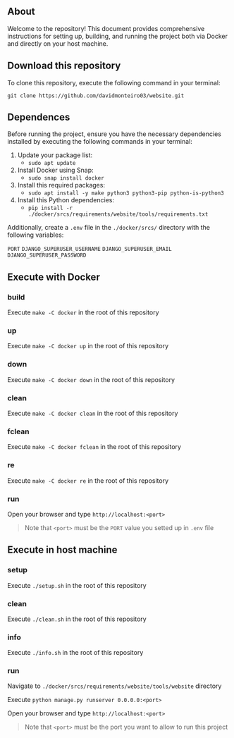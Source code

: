 ## About
<p>

Welcome to the repository! This document provides comprehensive instructions for setting up, building, and running the project both via Docker and directly on your host machine.

</p>

## Download this repository
<p>To clone this repository, execute the following command in your terminal:</p>

`git clone https://github.com/davidmonteiro03/website.git`

## Dependences

<p>Before running the project, ensure you have the necessary dependencies installed by executing the following commands in your terminal:</p>

1. Update your package list:
   - `sudo apt update`
2. Install Docker using Snap:
   - `sudo snap install docker`
3. Install this required packages:
   - `sudo apt install -y make python3 python3-pip python-is-python3`
4. Install this Python dependencies:
   - `pip install -r ./docker/srcs/requirements/website/tools/requirements.txt`

<p>

Additionally, create a `.env` file in the `./docker/srcs/` directory with the following variables:

</p>

`PORT`
`DJANGO_SUPERUSER_USERNAME`
`DJANGO_SUPERUSER_EMAIL`
`DJANGO_SUPERUSER_PASSWORD`

## Execute with Docker
### build
<p>

Execute `make -C docker` in the root of this repository

</p>

### up
<p>

Execute `make -C docker up` in the root of this repository

</p>

### down
<p>

Execute `make -C docker down` in the root of this repository

</p>

### clean
<p>

Execute `make -C docker clean` in the root of this repository

</p>

### fclean
<p>

Execute `make -C docker fclean` in the root of this repository

</p>

### re
<p>

Execute `make -C docker re` in the root of this repository

</p>

### run
<p>

Open your browser and type `http://localhost:<port>`
> Note that `<port>` must be the `PORT` value you setted up in `.env` file

</p>

## Execute in host machine
### setup
<p>

Execute `./setup.sh` in the root of this repository

</p>

### clean
<p>

Execute `./clean.sh` in the root of this repository

</p>

### info
<p>

Execute `./info.sh` in the root of this repository

</p>

### run
<p>

Navigate to `./docker/srcs/requirements/website/tools/website` directory

</p>
<p>

Execute `python manage.py runserver 0.0.0.0:<port>`

</p>
<p>

Open your browser and type `http://localhost:<port>`
> Note that `<port>` must be the port you want to allow to run this project

</p>
